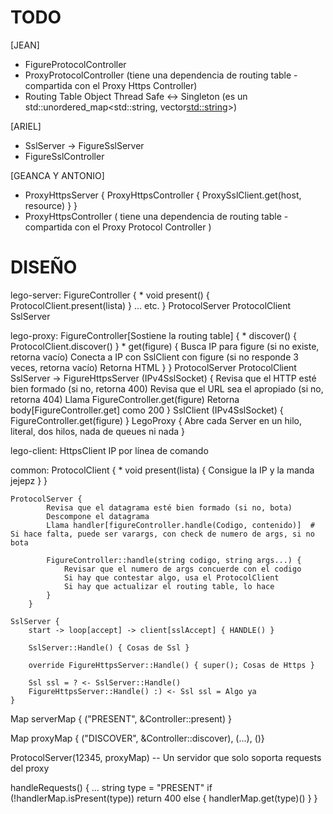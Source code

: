 # TODO

[JEAN]
* FigureProtocolController
* ProxyProtocolController (tiene una dependencia de routing table - compartida con el Proxy Https Controller)
* Routing Table Object Thread Safe <-> Singleton (es un std::unordered_map<std::string, vector<std::string>>)

[ARIEL]
* SslServer -> FigureSslServer
* FigureSslController

[GEANCA Y ANTONIO]
* ProxyHttpsServer { ProxyHttpsController { ProxySslClient.get(host, resource) } }
* ProxyHttpsController ( tiene una dependencia de routing table - compartida con el Proxy Protocol Controller )

# DISEÑO

lego-server:
    FigureController {
        * void present() { ProtocolClient.present(lista) }
        ... etc.
    }
    ProtocolServer
    ProtocolClient
    SslServer 

lego-proxy:
    FigureController[Sostiene la routing table] {
        * discover() { ProtocolClient.discover() }
        * get(figure) {
            Busca IP para figure (si no existe, retorna vacío)
            Conecta a IP con SslClient con figure (si no responde 3 veces, retorna vacío)
            Retorna HTML
        }
    }
    ProtocolServer
    ProtocolClient
    SslServer -> FigureHttpsServer (IPv4SslSocket) {
        Revisa que el HTTP esté bien formado (si no, retorna 400)
        Revisa que el URL sea el apropiado (si no, retorna 404)
        Llama FigureController.get(figure)
        Retorna body[FigureController.get] como 200
    }
    SslClient (IPv4SslSocket) { FigureController.get(figure) }
    LegoProxy {
        Abre cada Server en un hilo, literal, dos hilos, nada de queues ni nada
    }

lego-client:
    HttpsClient 
    IP por línea de comando

common:
    ProtocolClient {
        * void present(lista) { Consigue la IP y la manda jejepz }
    }

    ProtocolServer {
            Revisa que el datagrama esté bien formado (si no, bota)
            Descompone el datagrama
            Llama handler[figureController.handle(Codigo, contenido)]  # Si hace falta, puede ser varargs, con check de numero de args, si no bota
    
            FigureController::handle(string codigo, string args...) {
                Revisar que el numero de args concuerde con el codigo
                Si hay que contestar algo, usa el ProtocolClient
                Si hay que actualizar el routing table, lo hace
            }
        }
    
    SslServer {
        start -> loop[accept] -> client[sslAccept] { HANDLE() }
    
        SslServer::Handle() { Cosas de Ssl }
        
        override FigureHttpsServer::Handle() { super(); Cosas de Https }
        
        Ssl ssl = ? <- SslServer::Handle()
        FigureHttpsServer::Handle() :) <- Ssl ssl = Algo ya
    }

Map serverMap { ("PRESENT", &Controller::present) }

Map proxyMap { ("DISCOVER", &Controller::discover), (...), ()}

ProtocolServer(12345, proxyMap) -- Un servidor que solo soporta requests del proxy

handleRequests() {
    ...
    string type = "PRESENT"
    if (!handlerMap.isPresent(type)) return 400
    else {
        handlerMap.get(type)()
    }
}